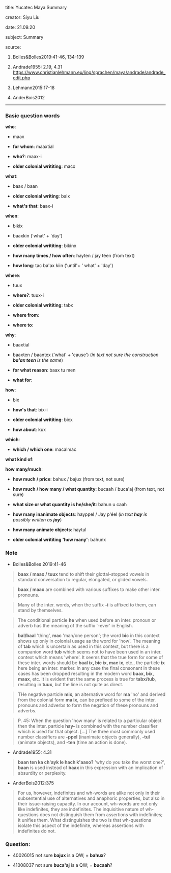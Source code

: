 
title: Yucatec Maya Summary

creator: Siyu Liu

date: 21.09.20

subject: Summary

source: 

1. Bolles&Bolles2019:41-46, 134-139

2. Andrade1955: 2.19, 4.31  https://www.christianlehmann.eu/ling/sprachen/maya/andrade/andrade_edit.php

3. Lehmann2015:17-18

4. AnderBois2012

----

### Basic question words

**who**: 

 - maax
 
 - **for whom**: maaxtial 
 
 - **who?**: maax-i
 
 - **older colonial writiting**: macx
 
**what**: 

 - baax / baan
 
 - **older colonial writing**: balx
 
 - **what's that**: baax-i
 
**when**: 

 - bikix
 
 - baaxkin ('what' + 'day')
 
 - **older colonial writiting**: bikinx
 
 - **how many times / how often**:	hayten / jay téen (from text)
 
 - **how long**: tac ba'ax kiin ('until'+ ' what' + 'day') 	
 
**where**: 

 - tuux
 
 - **where?**: tuux-i
 
 - **older colonial writiting**: tabx
  
 - **where from**: 
 
 - **where to**: 
 
**why**: 

 - baaxtial
 
 - baaxten / baantex ('what' + 'cause') (*in text not sure the construction **ba'ax teen** is the same*)
 
 - **for what reason**: baax tu men
 
 - **what for**:

**how**: 

 - bix
 
 - **how's that**: bix-i 
 
 - **older colonial writiting**: bicx
 
 - **how about**: kux
  
**which**: 

 - **which / which one**: macalmac
  
**what kind of**: 

**how many/much**: 
 
 - **how much / price**: bahux / bajux (from text, not sure)
 
 - **how much / how many / what quantity**: bucaah / buca'aj (from text, not sure)
 
 - **what size or what quantity is he/she/it**: bahun u caah
 
 - **how many inanimate objects**: hayppel / Jay p'éel (*in text **hay** is possibly wriiten as **jay***)
 
 - **how many animate objects**: haytul
 
 - **older colonial writiting 'how many'**: bahunx
 


### Note

- Bolles&Bolles 2019:41-46

> **baax / maax / tuux** tend to shift their glottal-stopped vowels in standard conversation to regular, elongated, or glided vowels.

> **baax / maax** are combined with various suffixes to make other inter. pronouns.

> Many of the inter. words, when the suffix **-i** is affixed to them, can stand by themselves.

> The conditional particle **he** when used before an inter. pronoun or adverb has the meaning of the suffix '-ever' in English.

> **bal/baal** 'thing', **mac** 'man/one person'; the word **bic** in this context shows up only in colonial usage as the word for 'how'. The meaning of **tab** which is uncertain as used in this context, but there is a companion word **tub** which seems not to have been used in an inter. context which means 'where'. It seems that the true form for some of these inter. words should be **baal ix, bic ix, mac ix**, etc., the particle **ix** here being an inter. marker. In any case the final consonant in these cases has been dropped resulting in the modern word **baax, bix, maax**, etc. It is evident that the same process is true for **tabx/tub**, resulting in **tuux**, but the line is not quite as direct. 

> THe negative particle **mix**, an alternative word for **ma** 'no' and derived from the colonial form **ma ix**, can be prefixed to some of the inter. pronouns and adverbs to form the negation of these pronouns and adverbs. 

> P. 45: When the question 'how many' is related to a particular object then the inter. particle **hay-** is combined with the number classifier which is used for that object. [...] The three most commonly used number classifiers are **-ppel** (inanimate objects generally), **-tul** (animate objects), and **-ten** (time an action is done).

- Andrade1955: 4.31

> **baan ten ka ch'ayk le hach k'aaso?** 'why do you take the worst one?', **baan** is used instead of **baax** in this expression with an implication of absurdity or perplexity.

- AnderBois2012:375

> For us, however, indefinites and wh-words are alike not only in their subsentential use of alternatives and anaphoric properties, but also in their issue-raising capacity. In our account, wh-words are not only like indefinites, they are indefinites. The inquisitive nature of wh-questions does not distinguish them from assertions with indefinites; it unifies them. What distinguishes the two is that wh-questions isolate this aspect of the indefinite, whereas assertions with indefinites do not.

### Question:

 - 40026015 not sure **bajux** is a QW; = **bahux**?
 
 - 41008037 not sure **buca'aj** is a QW; = **bucaah**?
